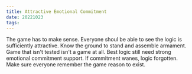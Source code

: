 ```yaml
---
title: Attractive Emotional Commitment
date: 20221023
tags:
---
```


The game has to make sense. Everyone shoul be able to see the logic is sufficiently attractive. Know the ground to stand and assemble armament. Game that isn't tested isn't a game at all. Best logic still need strong emotional commitment support. If commitment wanes, logic forgotten. Make sure everyone remember the game reason to exist.